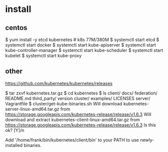 # install

## centos
$ yum install -y etcd kubernetes # k8s 77M/380M
$ systemctl start etcd
$ systemctl start docker
$ systemctl start kube-apiserver
$ systemctl start kube-controller-manager
$ systemctl start kube-scheduler
$ systemctl start kubelet
$ systemctl start kube-proxy

## other 
https://github.com/kubernetes/kubernetes/releases

$ tar zxvf kubernetes.tar.gz
$ cd kubernetes
$ ls 
client/   docs/      federation/  README.md  third_party/  version
cluster/  examples/  LICENSES    server/     Vagrantfile
$ cluster/get-kube-binaries.sh
Will download kubernetes-server-linux-amd64.tar.gz from https://storage.googleapis.com/kubernetes-release/release/v1.6.3
Will download and extract kubernetes-client-linux-amd64.tar.gz from https://storage.googleapis.com/kubernetes-release/release/v1.6.3
Is this ok? [Y]/n

Add '/home/frank/bin/kubernetes/client/bin' to your PATH to use newly-installed binaries.


